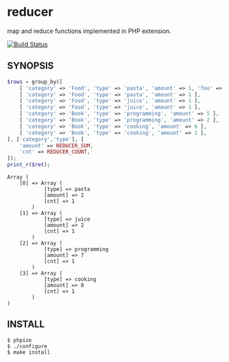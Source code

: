 reducer
=======

map and reduce functions implemented in PHP extension.

[![Build Status](https://travis-ci.org/c9s/reducer.svg)](https://travis-ci.org/c9s/reducer)

## SYNOPSIS

```php
$rows = group_by([ 
    [ 'category' => 'Food', 'type' => 'pasta', 'amount' => 1, 'foo' => 10 ],
    [ 'category' => 'Food', 'type' => 'pasta', 'amount' => 1 ],
    [ 'category' => 'Food', 'type' => 'juice', 'amount' => 1 ],
    [ 'category' => 'Food', 'type' => 'juice', 'amount' => 1 ],
    [ 'category' => 'Book', 'type' => 'programming', 'amount' => 5 ],
    [ 'category' => 'Book', 'type' => 'programming', 'amount' => 2 ],
    [ 'category' => 'Book', 'type' => 'cooking', 'amount' => 6 ],
    [ 'category' => 'Book', 'type' => 'cooking', 'amount' => 2 ],
], ['category','type'], [
    'amount' => REDUCER_SUM,
    'cnt' => REDUCER_COUNT,
]);
print_r($ret);
```


```
Array (
    [0] => Array (
            [type] => pasta
            [amount] => 2
            [cnt] => 1
        )
    [1] => Array (
            [type] => juice
            [amount] => 2
            [cnt] => 1
        )
    [2] => Array (
            [type] => programming
            [amount] => 7
            [cnt] => 1
        )
    [3] => Array (
            [type] => cooking
            [amount] => 8
            [cnt] => 1
        )
)
```

## INSTALL

```
$ phpize
$ ./configure
$ make install
```





